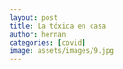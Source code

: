 ```yaml
---
layout: post
title: La tóxica en casa
author: hernan
categories: [covid]
image: assets/images/9.jpg
---
```


